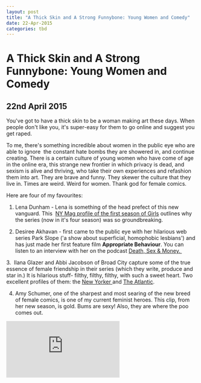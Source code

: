 ```yaml
---
layout: post
title: "A Thick Skin and A Strong Funnybone: Young Women and Comedy"
date: 22-Apr-2015
categories: tbd
---
```


# A Thick Skin and A Strong Funnybone: Young Women and Comedy

## 22nd April 2015

You've got to have a thick skin to be a woman making art these days. When people don't like you,   it's super-easy for them to go online and suggest you get raped.

To me,   there's something incredible about women in the public eye who are able to ignore  the constant hate bombs they are showered in, and continue creating. There is a certain culture of young women who have come of age in the online era, this strange new frontier in which privacy is dead, and sexism is alive and thriving, who take their own experiences and refashion them into art. They are brave and funny. They skewer the culture that they live in. Times are weird. Weird for women. Thank god for female comics.

Here are four of my favourites:

1. Lena Dunham - Lena is something of the head prefect of this new vanguard. This  <a href="http://nymag.com/arts/tv/features/girls-lena-dunham-2012-4/">NY Mag profile of the first season of Girls</a> outlines why the series (now in it's four season) was so groundbreaking.

2. Desiree Akhavan - first came to the public eye with her hilarious web series Park Slope ('a show about superficial, homophobic lesbians') and has just made her first feature film **Appropriate Behaviour**. You can listen to an interview with her on the podcast <a href="http://www.wnyc.org/story/desiree-akhavans-breakthrough-breakup/">Death, Sex &amp; Money. </a>

3.  Ilana Glazer and Abbi Jacobson of Broad City capture some of the true essence of female friendship in their series (which they write, produce and star in.) It is hilarious stuff- filthy, filthy, filthy, with such a sweet heart. Two excellent profiles of them: the <a href="http://www.newyorker.com/magazine/2014/06/23/id-girls">New Yorker </a>and <a href="http://www.theatlantic.com/entertainment/archive/2015/01/the-glorious-return-of-broad-city/384405/">The Atlantic</a>.

4. Amy Schumer, one of the sharpest and most searing of the new breed of female comics, is one of my current feminist heroes. This clip, from her new season, is gold. Bums are sexy! Also, they are where the poo comes out.

<iframe src='https://www.youtube.com/embed/HeiSx5MNDvg' frameborder='0' gesture='media' allow='encrypted-media' allowfullscreen></iframe>
